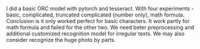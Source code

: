I did a basic ORC model with pytorch and tesseract. With four experiments - basic, complicated, truncated complicated (number only), math formula.
Conclusion is it only worked perfect for basic characters. It work partly for math formula and failed for the other two. We need beter preprocessing and additional customized recognition model for irregular texts. We may also consider recognize the huge photo by parts. 